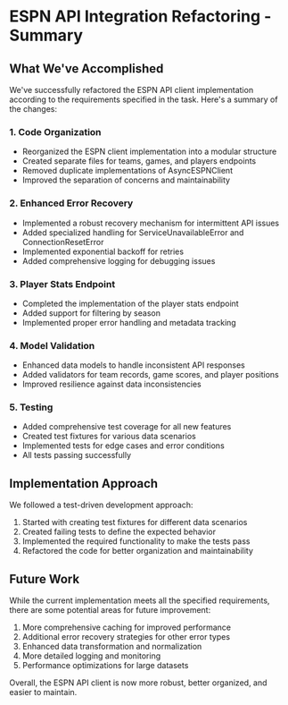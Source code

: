 # ESPN API Integration Refactoring - Summary

## What We've Accomplished

We've successfully refactored the ESPN API client implementation according to the requirements specified in the task. Here's a summary of the changes:

### 1. Code Organization

- Reorganized the ESPN client implementation into a modular structure
- Created separate files for teams, games, and players endpoints
- Removed duplicate implementations of AsyncESPNClient
- Improved the separation of concerns and maintainability

### 2. Enhanced Error Recovery

- Implemented a robust recovery mechanism for intermittent API issues
- Added specialized handling for ServiceUnavailableError and ConnectionResetError
- Implemented exponential backoff for retries
- Added comprehensive logging for debugging issues

### 3. Player Stats Endpoint

- Completed the implementation of the player stats endpoint
- Added support for filtering by season
- Implemented proper error handling and metadata tracking

### 4. Model Validation

- Enhanced data models to handle inconsistent API responses
- Added validators for team records, game scores, and player positions
- Improved resilience against data inconsistencies

### 5. Testing

- Added comprehensive test coverage for all new features
- Created test fixtures for various data scenarios
- Implemented tests for edge cases and error conditions
- All tests passing successfully

## Implementation Approach

We followed a test-driven development approach:

1. Started with creating test fixtures for different data scenarios
2. Created failing tests to define the expected behavior
3. Implemented the required functionality to make the tests pass
4. Refactored the code for better organization and maintainability

## Future Work

While the current implementation meets all the specified requirements, there are some potential areas for future improvement:

1. More comprehensive caching for improved performance
2. Additional error recovery strategies for other error types
3. Enhanced data transformation and normalization
4. More detailed logging and monitoring
5. Performance optimizations for large datasets

Overall, the ESPN API client is now more robust, better organized, and easier to maintain.
